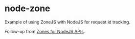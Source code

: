 # node-zone
Example of using ZoneJS with NodeJS for request id tracking.

Follow-up from [Zones for NodeJS APIs](https://medium.com/@amcdnl/zones-for-nodejs-apis-670281ac5aa5).